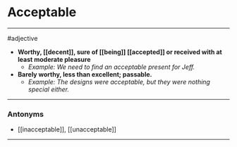 # Acceptable
---
#adjective
- **Worthy, [[decent]], sure of [[being]] [[accepted]] or received with at least moderate pleasure**
	- _Example: We need to find an acceptable present for Jeff._
- **Barely worthy, less than excellent; passable.**
	- _Example: The designs were acceptable, but they were nothing special either._
---
### Antonyms
- [[inacceptable]], [[unacceptable]]
---
